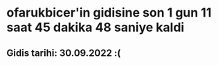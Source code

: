# ofarukbicer'in gidisine son 1 gun 11 saat 45 dakika 48 saniye kaldi

## Gidis tarihi: 30.09.2022 :(